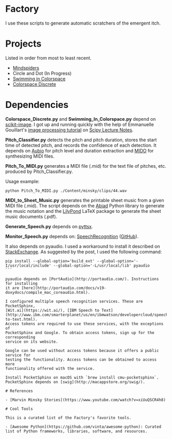 # Factory

I use these scripts to generate automatic scratchers of the emergent itch.

# Projects

Listed in order from most to least recent.

- [Mindspiders](https://soundcloud.com/mokogobo/mindspiders)
- Circle and Dot (In Progress)
- [Swimming in Colorspace](http://swimming-in-colorspace.tumblr.com/)
- [Colorspace Discrete](http://colorspace-discrete.tumblr.com/)

# Dependencies

**Colorspace_Discrete.py** and **Swimming_In_Colorspace.py** depend on
[scikit-image](http://scikit-image.org/). I got up and running quickly
with the help of Emmanuelle Gouillart's
[image processing tutorial](http://www.scipy-lectures.org/packages/scikit-image/)
on [Scipy Lecture Notes](http://www.scipy-lectures.org/index.html).

**Pitch_Classifier.py** detects the pitch and pitch duration, stores the
start time of detected pitch, and records the confidence of each detection.
It depends on [Aubio](https://aubio.org/) for pitch level and
duration extraction and [MIDO](https://mido.readthedocs.io/) for synthesizing
MIDI files.

**Pitch_To_MIDI.py** generates a MIDI file (.mid) for the text file of pitches,
etc. produced by Pitch_Classifier.py.

Usage example:

```
python Pitch_To_MIDI.py ./Content/minsky/clips/44.wav
```

**MIDI_to_Sheet_Music.py** generates the printable sheet music from a
given MIDI file (.mid). The script depends on the
[Abjad](http://www.projectabjad.org/) Python library to generate the music
notation and the [LilyPond](http://lilypond.org/index.html) LaTeX
package to generate the sheet music documents (.pdf).

**Generate_Speech.py** depends on [pyttsx](https://github.com/parente/pyttsx).

**Monitor_Speech.py** depends on:
[SpeechRecognition](https://pypi.python.org/pypi/SpeechRecognition/)
([GitHub](https://github.com/Uberi/speech_recognition)).

It also depends on pyaudio. I used a workaround to install it described on
[StackExchange](http://stackoverflow.com/questions/33513522/when-installing-pyaudio-pip-cannot-find-portaudio-h-in-usr-local-include).
As suggested by the post, I used the following command:

````
pip install --global-option='build_ext' --global-option='-I/usr/local/include' --global-option='-L/usr/local/lib' pyaudio
```

pyaudio depends on [PortAudio](http://portaudio.com/). Instructions for installing
it are [here](http://portaudio.com/docs/v19-doxydocs/compile_mac_coreaudio.html).

I configured multiple speech recognition services. These are PocketSphinx,
[Wit.ai](https://wit.ai/), [IBM Speech to Text](http://www.ibm.com/smarterplanet/us/en/ibmwatson/developercloud/speech-to-text.html).
Access tokens are required to use these services, with the exceptions of
PocketSphinx and Google. To obtain access tokens, sign up for the corresponding
service on its website.

Google can be used without access tokens because it offers a public service for
testing the functionality. Access tokens can be obtained to access more
functionality offered with the service.

Install PocketSphinx on macOS with `brew install cmu-pocketsphinx`.
PocketSphinx depends on [swig](http://macappstore.org/swig/).

# References

- [Marvin Minsky Stories](https://www.youtube.com/watch?v=xiUuQSCR4h8)

# Cool Tools

This is a curated list of the Factory's favorite tools.

- [Awesome Python](https://github.com/vinta/awesome-python): Curated list of Python frameworks, libraries, software, and resources.
